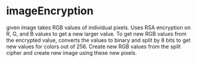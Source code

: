 # imageEncryption

given image takes RGB values of individual pixels. Uses RSA encryption on R, G, and B values to get a new larger value. To get new RGB values from the encrypted value, converts the values to binary and split by 8 bits to get new values for colors out of 256. Create new RGB values from the split cipher and create new image using these new pixels. 
